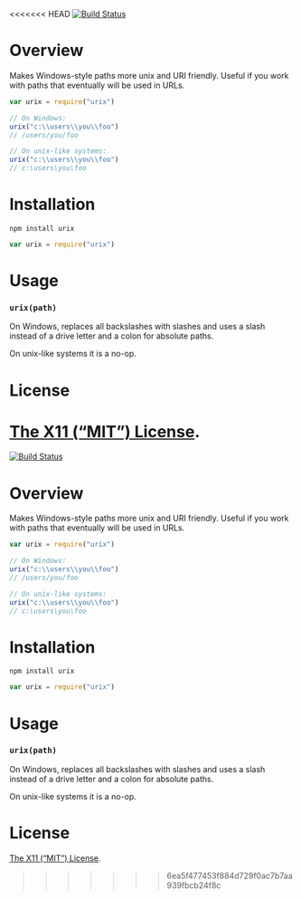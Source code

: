 <<<<<<< HEAD
[![Build Status](https://travis-ci.org/lydell/urix.png?branch=master)](https://travis-ci.org/lydell/urix)

Overview
========

Makes Windows-style paths more unix and URI friendly. Useful if you work with
paths that eventually will be used in URLs.

```js
var urix = require("urix")

// On Windows:
urix("c:\\users\\you\\foo")
// /users/you/foo

// On unix-like systems:
urix("c:\\users\\you\\foo")
// c:\users\you\foo
```


Installation
============

`npm install urix`

```js
var urix = require("urix")
```


Usage
=====

### `urix(path)` ###

On Windows, replaces all backslashes with slashes and uses a slash instead of a
drive letter and a colon for absolute paths.

On unix-like systems it is a no-op.


License
=======

[The X11 (“MIT”) License](LICENSE).
=======
[![Build Status](https://travis-ci.org/lydell/urix.png?branch=master)](https://travis-ci.org/lydell/urix)

Overview
========

Makes Windows-style paths more unix and URI friendly. Useful if you work with
paths that eventually will be used in URLs.

```js
var urix = require("urix")

// On Windows:
urix("c:\\users\\you\\foo")
// /users/you/foo

// On unix-like systems:
urix("c:\\users\\you\\foo")
// c:\users\you\foo
```


Installation
============

`npm install urix`

```js
var urix = require("urix")
```


Usage
=====

### `urix(path)` ###

On Windows, replaces all backslashes with slashes and uses a slash instead of a
drive letter and a colon for absolute paths.

On unix-like systems it is a no-op.


License
=======

[The X11 (“MIT”) License](LICENSE).
>>>>>>> 6ea5f477453f884d729f0ac7b7aa939fbcb24f8c
